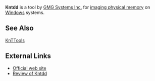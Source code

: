 **Kntdd** is a tool by [GMG Systems Inc.](GMG_Systems_Inc. "wikilink")
for [imaging physical memory](Tools:Memory_Imaging "wikilink") on
[Windows](Windows "wikilink") systems.

## See Also

[KnTTools](KnTTools "wikilink")

## External Links

- [Official web site](http://users.erols.com/gmgarner/KnTTools/)
- [Review of
  Kntdd](http://forensicir.blogspot.com/2007/05/using-kntdd.html)